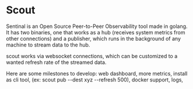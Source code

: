 # Scout
Sentinal is an Open Source Peer-to-Peer Observability tool made in golang. 
It has two binaries, one that works as a hub (receives system metrics from other connections) and a publisher, 
which runs in the background of any machine to stream data to the hub.

scout works via websocket connections, which can be customized to a wanted refresh rate of the streamed data.

Here are some milestones to develop:
web dashboard,
more metrics, 
install as cli tool, (ex: scout pub --dest xyz --refresh 500),
docker support,
logs,

